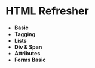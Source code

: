 # HTML Refresher
* **Basic**
* **Tagging**
* **Lists**
* **Div & Span**
* **Attributes**
* **Forms Basic**
